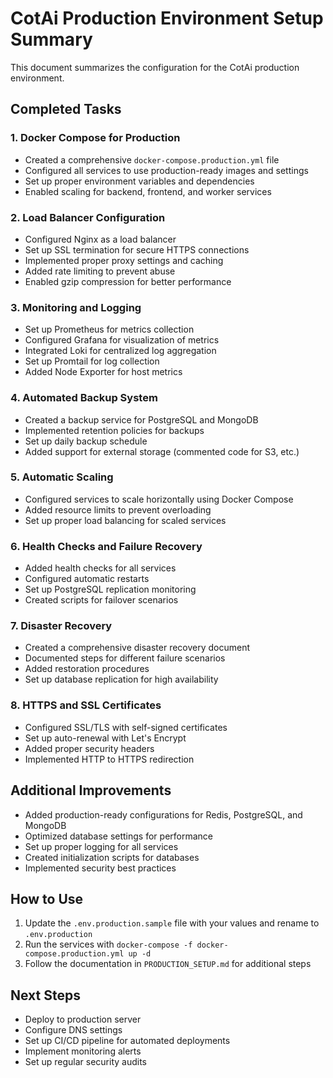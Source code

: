 # CotAi Production Environment Setup Summary

This document summarizes the configuration for the CotAi production environment.

## Completed Tasks

### 1. Docker Compose for Production
- Created a comprehensive `docker-compose.production.yml` file
- Configured all services to use production-ready images and settings
- Set up proper environment variables and dependencies
- Enabled scaling for backend, frontend, and worker services

### 2. Load Balancer Configuration
- Configured Nginx as a load balancer
- Set up SSL termination for secure HTTPS connections
- Implemented proper proxy settings and caching
- Added rate limiting to prevent abuse
- Enabled gzip compression for better performance

### 3. Monitoring and Logging
- Set up Prometheus for metrics collection
- Configured Grafana for visualization of metrics
- Integrated Loki for centralized log aggregation
- Set up Promtail for log collection
- Added Node Exporter for host metrics

### 4. Automated Backup System
- Created a backup service for PostgreSQL and MongoDB
- Implemented retention policies for backups
- Set up daily backup schedule
- Added support for external storage (commented code for S3, etc.)

### 5. Automatic Scaling
- Configured services to scale horizontally using Docker Compose
- Added resource limits to prevent overloading
- Set up proper load balancing for scaled services

### 6. Health Checks and Failure Recovery
- Added health checks for all services
- Configured automatic restarts
- Set up PostgreSQL replication monitoring
- Created scripts for failover scenarios

### 7. Disaster Recovery
- Created a comprehensive disaster recovery document
- Documented steps for different failure scenarios
- Added restoration procedures
- Set up database replication for high availability

### 8. HTTPS and SSL Certificates
- Configured SSL/TLS with self-signed certificates
- Set up auto-renewal with Let's Encrypt
- Added proper security headers
- Implemented HTTP to HTTPS redirection

## Additional Improvements
- Added production-ready configurations for Redis, PostgreSQL, and MongoDB
- Optimized database settings for performance
- Set up proper logging for all services
- Created initialization scripts for databases
- Implemented security best practices

## How to Use
1. Update the `.env.production.sample` file with your values and rename to `.env.production`
2. Run the services with `docker-compose -f docker-compose.production.yml up -d`
3. Follow the documentation in `PRODUCTION_SETUP.md` for additional steps

## Next Steps
- Deploy to production server
- Configure DNS settings
- Set up CI/CD pipeline for automated deployments
- Implement monitoring alerts
- Set up regular security audits

